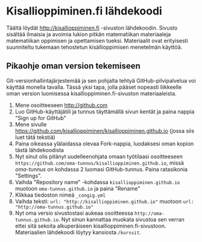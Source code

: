 # Kisallioppiminen.fi lähdekoodi
Täältä löydät http://kisallioppiminen.fi -sivuston lähdekoodin. Sivusto sisältää ilmaisia ja avoimia lukion pitkän matematiikan materiaaleja matematiikan oppimisen ja opettamisen tueksi. Materiaalit ovat erityisesti suunniteltu tukemaan tehostetun kisällioppimisen menetelmän käyttöä.

## Pikaohje oman version tekemiseen 
Git-versionhallintajärjestemää ja sen pohjalta tehtyä GitHub-pilvipalvelua voi käyttää monella tavalla. Tässä yksi tapa, jolla pääset nopeasti liikkeelle oman version luomisessa kisallioppiminen.fi-sivuston materiaaleista.

1. Mene osoitteeseen http://github.com
2. Luo GitHub-käyttäjätili ja tunnus täyttämällä sivun kentät ja paina nappia "Sign up for GitHub"
3. Mene sivulle https://github.com/kisallioppiminen/kisallioppiminen.github.io (jossa siis luet tätä tekstiä)
4. Paina oikeassa ylälaidassa olevaa Fork-nappia, luodaksesi oman kopion tästä lähdekoodista
5. Nyt sinut olis pitänyt uudelleenohjata omaan työtilaasi osoitteeseen `https://github.com/oma-tunnus/kisallioppiminen.github.io`, missä *oma-tunnus* on kohdassa 2 luomasi GitHub-tunnus. Paina ratasikonia "Settings".
6. Vaihda "Repository name" -kohdassa `kisallioppiminen.github.io` muotoon `oma-tunnus.github.io` ja paina "Rename"
7. Klikkaa tiedoston nimeä `_congig.yml`
8. Vaihda teksti: `url: "http://kisallioppiminen.github.io"` muotoon `url: "http://oma-tunnus.github.io"`
9. Nyt oma versio sivustostasi aukeaa osoitteessa `http://oma-tunnus.github.io`. Nyt sinun kannattaa muokata sivustoa sen verran ettei sitä sekoita alkuperäiseen kisallioppiminen.fi-sivustoon. Materiaalien lähdekoodi löytyy kansiosta `/kurssit`. 
